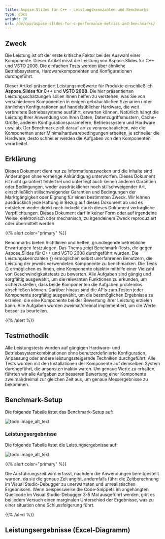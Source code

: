 ```yaml
---
title: Aspose.Slides für C++ - Leistungskennzahlen und Benchmarks
type: docs
weight: 20
url: /de/cpp/aspose-slides-for-c-performance-metrics-and-benchmarks/
---
```


## **Zweck**
Die Leistung ist oft der erste kritische Faktor bei der Auswahl einer Komponente. Dieser Artikel misst die Leistung von Aspose.Slides für C++ und VSTO 2008. Die einfachen Tests werden über ähnliche Betriebssysteme, Hardwarekomponenten und Konfigurationen durchgeführt.

Dieser Artikel präsentiert Leistungsmeßwerte für Produkte einschließlich **Aspose.Slides für C++** und **VSTO 2008**. Die hier präsentierten Leistungsschätzungen sollen Ihnen helfen zu verstehen, was Sie von verschiedenen Komponenten in einigen gebräuchlichen Szenarien unter ähnlichen Konfigurationen auf handelsüblicher Hardware, die weit verbreitete Betriebssysteme ausführt, erwarten können. Natürlich hängt die Leistung Ihrer Anwendung von Ihren Daten, Datenzugriffsmustern, Cache-Größe, anderen Konfigurationsparametern, Betriebssystem und Hardware usw. ab. Der Benchmark zielt darauf ab zu veranschaulichen, wie die Komponenten unter Minimalhardwarebedingungen arbeiten, je schneller die Hardware, desto schneller werden die Aufgaben von den Komponenten verarbeitet.

## **Erklärung**
Dieses Dokument dient nur zu Informationszwecken und die Inhalte sind Änderungen ohne vorherige Ankündigung unterworfen. Dieses Dokument ist nicht garantiert fehlerfrei und unterliegt auch keinen anderen Garantien oder Bedingungen, weder ausdrücklicher noch stillschweigender Art, einschließlich stillschweigender Garantien und Bedingungen der Marktgängigkeit oder Eignung für einen bestimmten Zweck. Wir lehnen ausdrücklich jede Haftung in Bezug auf dieses Dokument ab und es entstehen weder direkt noch indirekt durch dieses Dokument vertragliche Verpflichtungen. Dieses Dokument darf in keiner Form oder auf irgendeine Weise, elektronisch oder mechanisch, zu irgendeinem Zweck reproduziert oder übermittelt werden.

{{% alert color="primary" %}} 

Benchmarks bieten Richtlinien und helfen, grundlegende betriebliche Erwartungen festzulegen. Das Thema zeigt Benchmark-Tests, die gegen Aspose.Slides für C++ und VSTO 2008 durchgeführt wurden. Die Leistungskennzahlen *{*} ermöglichen selbst unerfahrenen Benutzern, die Leistung der jeweils verwendeten Komponente zu benchmarken. Die Tests *{*} ermöglichen es Ihnen, eine Komponente objektiv mithilfe einer Vielzahl von Geschwindigkeitstests zu bewerten. Alle Aufgaben sind gängig und sorgfältig ausgewählt, um die relevanten Funktionen zu erkunden, um sicherzustellen, dass beide Komponenten die Aufgaben problemlos abschließen können. Darüber hinaus sind die APIs zum Testen jeder Komponente sorgfältig ausgewählt, um die bestmöglichen Ergebnisse zu erzielen, die eine Komponente bei der Bewertung ihrer Leistung erzielen kann. Alle Aufgaben wurden zweimal/dreimal implementiert, um die Werte besser zu beurteilen.

{{% /alert %}} 

## **Testmethodik**
Alle Leistungstests wurden auf gängigen Hardware- und Betriebssystemkombinationen ohne benutzerdefinierte Konfiguration, Anpassung oder andere leistungssteigernde Techniken durchgeführt. Alle Tests wurden mit den Installationen der Komponente auf demselben System durchgeführt, die ansonsten inaktiv waren. Um genaue Werte zu erhalten, führten wir alle Aufgaben zur besseren Bewertung einer Komponente zweimal/dreimal zur gleichen Zeit aus, um genaue Messergebnisse zu bekommen.

## **Benchmark-Setup**
Die folgende Tabelle listet das Benchmark-Setup auf:

![todo:image_alt_text](/plugins/servlet/confluence/placeholder/unknown-attachment)
### **Leistungsergebnisse**
Die folgende Tabelle listet die Leistungsergebnisse auf:

![todo:image_alt_text](/plugins/servlet/confluence/placeholder/unknown-attachment)

{{% alert color="primary" %}} 

Die Ausführungszeit wird erfasst, nachdem die Anwendungen bereitgestellt wurden, da sie die genaue Zeit angibt, andernfalls führt die Zeitberechnung im Visual Studio-Debugger zu unerwarteten und unrealistischen Ergebnissen. Wenn beispielsweise die Code-Snippets im angehängten Quellcode im Visual Studio-Debugger 3-5 Mal ausgeführt werden, gibt es bei jedem Versuch einen marginalen Unterschied der Ergebnisse, was zu einer situation ohne Schlussfolgerung führt.

{{% /alert %}} 

## **Leistungsergebnisse (Excel-Diagramm)**